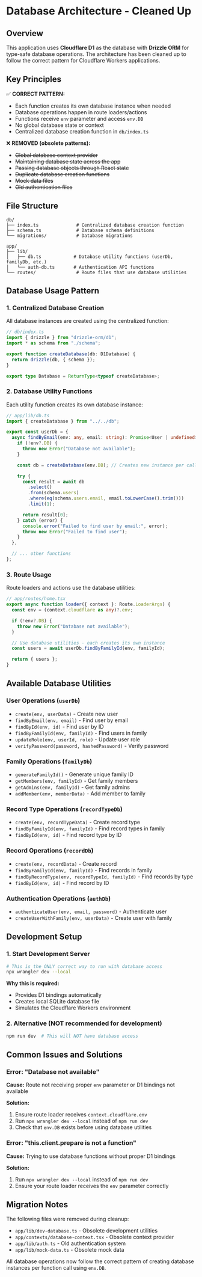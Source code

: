# Database Architecture - Cleaned Up

## Overview

This application uses **Cloudflare D1** as the database with **Drizzle ORM** for type-safe database operations. The architecture has been cleaned up to follow the correct pattern for Cloudflare Workers applications.

## Key Principles

✅ **CORRECT PATTERN:**

- Each function creates its own database instance when needed
- Database operations happen in route loaders/actions
- Functions receive `env` parameter and access `env.DB`
- No global database state or context
- Centralized database creation function in `db/index.ts`

❌ **REMOVED (obsolete patterns):**

- ~~Global database context provider~~
- ~~Maintaining database state across the app~~
- ~~Passing database objects through React state~~
- ~~Duplicate database creation functions~~
- ~~Mock data files~~
- ~~Old authentication files~~

## File Structure

```
db/
├── index.ts              # Centralized database creation function
├── schema.ts             # Database schema definitions
└── migrations/           # Database migrations

app/
├── lib/
│   ├── db.ts            # Database utility functions (userDb, familyDb, etc.)
│   └── auth-db.ts       # Authentication API functions
└── routes/               # Route files that use database utilities
```

## Database Usage Pattern

### 1. Centralized Database Creation

All database instances are created using the centralized function:

```typescript
// db/index.ts
import { drizzle } from "drizzle-orm/d1";
import * as schema from "./schema";

export function createDatabase(db: D1Database) {
  return drizzle(db, { schema });
}

export type Database = ReturnType<typeof createDatabase>;
```

### 2. Database Utility Functions

Each utility function creates its own database instance:

```typescript
// app/lib/db.ts
import { createDatabase } from "../../db";

export const userDb = {
  async findByEmail(env: any, email: string): Promise<User | undefined> {
    if (!env?.DB) {
      throw new Error("Database not available");
    }

    const db = createDatabase(env.DB); // Creates new instance per call

    try {
      const result = await db
        .select()
        .from(schema.users)
        .where(eq(schema.users.email, email.toLowerCase().trim()))
        .limit(1);

      return result[0];
    } catch (error) {
      console.error("Failed to find user by email:", error);
      throw new Error("Failed to find user");
    }
  },

  // ... other functions
};
```

### 3. Route Usage

Route loaders and actions use the database utilities:

```typescript
// app/routes/home.tsx
export async function loader({ context }: Route.LoaderArgs) {
  const env = (context.cloudflare as any)?.env;

  if (!env?.DB) {
    throw new Error("Database not available");
  }

  // Use database utilities - each creates its own instance
  const users = await userDb.findByFamilyId(env, familyId);

  return { users };
}
```

## Available Database Utilities

### User Operations (`userDb`)

- `create(env, userData)` - Create new user
- `findByEmail(env, email)` - Find user by email
- `findById(env, id)` - Find user by ID
- `findByFamilyId(env, familyId)` - Find users in family
- `updateRole(env, userId, role)` - Update user role
- `verifyPassword(password, hashedPassword)` - Verify password

### Family Operations (`familyDb`)

- `generateFamilyId()` - Generate unique family ID
- `getMembers(env, familyId)` - Get family members
- `getAdmins(env, familyId)` - Get family admins
- `addMember(env, memberData)` - Add member to family

### Record Type Operations (`recordTypeDb`)

- `create(env, recordTypeData)` - Create record type
- `findByFamilyId(env, familyId)` - Find record types in family
- `findById(env, id)` - Find record type by ID

### Record Operations (`recordDb`)

- `create(env, recordData)` - Create record
- `findByFamilyId(env, familyId)` - Find records in family
- `findByRecordType(env, recordTypeId, familyId)` - Find records by type
- `findById(env, id)` - Find record by ID

### Authentication Operations (`authDb`)

- `authenticateUser(env, email, password)` - Authenticate user
- `createUserWithFamily(env, userData)` - Create user with family

## Development Setup

### 1. Start Development Server

```bash
# This is the ONLY correct way to run with database access
npx wrangler dev --local
```

**Why this is required:**

- Provides D1 bindings automatically
- Creates local SQLite database file
- Simulates the Cloudflare Workers environment

### 2. Alternative (NOT recommended for development)

```bash
npm run dev  # This will NOT have database access
```

## Common Issues and Solutions

### Error: "Database not available"

**Cause:** Route not receiving proper `env` parameter or D1 bindings not available

**Solution:**

1. Ensure route loader receives `context.cloudflare.env`
2. Run `npx wrangler dev --local` instead of `npm run dev`
3. Check that `env.DB` exists before using database utilities

### Error: "this.client.prepare is not a function"

**Cause:** Trying to use database functions without proper D1 bindings

**Solution:**

1. Run `npx wrangler dev --local` instead of `npm run dev`
2. Ensure your route loader receives the `env` parameter correctly

## Migration Notes

The following files were removed during cleanup:

- `app/lib/dev-database.ts` - Obsolete development utilities
- `app/contexts/database-context.tsx` - Obsolete context provider
- `app/lib/auth.ts` - Old authentication system
- `app/lib/mock-data.ts` - Obsolete mock data

All database operations now follow the correct pattern of creating database instances per function call using `env.DB`.

